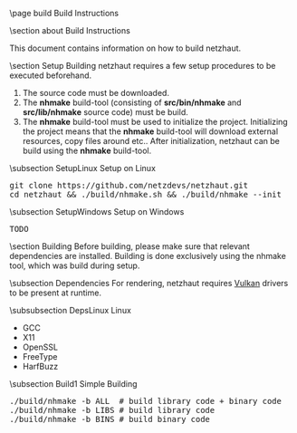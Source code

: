 \page build Build Instructions

<div style="max-width:700px;">

\section about Build Instructions 

This document contains information on how to build netzhaut.

\section Setup
Building netzhaut requires a few setup procedures to be executed beforehand. 
1. The source code must be downloaded. 
2. The <b>nhmake</b> build-tool (consisting of <b>src/bin/nhmake</b> and <b>src/lib/nhmake</b> source code) must be build. 
3. The <b>nhmake</b> build-tool must be used to initialize the project. Initializing the project means that the <b>nhmake</b> build-tool will download external resources, copy files around etc.. After initialization, netzhaut can be build using the <b>nhmake</b> build-tool.

\subsection SetupLinux Setup on Linux
<pre style="white-space: pre-wrap; word-wrap: break-word;text-align: justify;">
git clone https://github.com/netzdevs/netzhaut.git
cd netzhaut && ./build/nhmake.sh && ./build/nhmake --init
</pre>

\subsection SetupWindows Setup on Windows
<pre style="white-space: pre-wrap; word-wrap: break-word;text-align: justify;">
TODO
</pre>

\section Building
Before building, please make sure that relevant dependencies are installed. Building is done exclusively using the nhmake tool, which was build during setup. 

\subsection Dependencies 
For rendering, netzhaut requires <a href="https://www.khronos.org/vulkan/">Vulkan</a> drivers to be present at runtime.</p>

\subsubsection DepsLinux Linux
- GCC
- X11
- OpenSSL
- FreeType
- HarfBuzz

\subsection Build1 Simple Building
<pre style="white-space: pre-wrap; word-wrap: break-word;text-align: justify;">
./build/nhmake -b ALL  # build library code + binary code
./build/nhmake -b LIBS # build library code 
./build/nhmake -b BINS # build binary code 
</pre>

</div>

